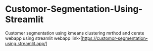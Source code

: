 # Customor-Segmentation-Using-Streamlit

Customer segmentation using kmeans clustering mrthod and cerate webapp using streamlit
webapp link-[https://customor-segmentation-using.streamlit.app/]
